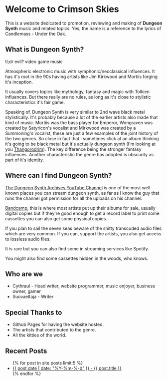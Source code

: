 # Welcome to Crimson Skies

This is a website dedicated to promotion, reviewing and making of **Dungeon Synth** music and related topics. Yes, the name is a reference to the lyrics of Candlemass - Under the Oak.

## What is Dungeon Synth?

tl;dr evil? video game music

Atmospheric electronic music with symphonic/neoclassical influences. It has it's root in the 90s having artists like Jim Kirkwood and Mortiis forging it's inception.

It usually covers topics like mythology, fantasy and magic with Tolkien influences. But there really are no rules, as long as it's close to stylistic characteristics it's fair game.

Speaking of, Dungeon Synth is very similar to 2nd wave black metal stylistically. It's probably because a lot of the earlier artists also made that kind of music. Mortiis was the bass player for Emperor, Wongraven was created by Satyricon's vocalist and Mirkwood was created by a Summoning's vocalist, these are just a few examples of the joint history of the two genres. So close in fact that I sometimes click at an album thinking it's going to be black metal but it's actually dungeon synth (I'm looking at you [Thangorodrim](https://thangorodrimsynth.bandcamp.com/album/taur-nu-fuin-remaster)). The key difference being the stronger fantasy influences. Another characteristic the genre has adopted is obscurity as part of it's identity. 

## Where can I find Dungeon Synth?

[The Dungeon Synth Archives YouTube Channel](https://www.youtube.com/channel/UChmm356a5qe1luUsoatAgjA) is one of the most well known places you can stream dungeon synth, as far as I know the guy that runs the channel got permission for all the uploads on his channel.

[Bandcamp](https://bandcamp.com/tag/dungeon-synth), this is where most artists put up their albums for sale, usually digital copies but if they're good enough to get a record label to print some cassettes you can also get some physical copies.

If you plan to sail the seven seas beware of the shitty transcoded audio files which are very common. If you can, support the artists, you also get access to lossless audio files.

It is rare but you can also find some in streaming services like Spotify.

You might also find some cassettes hidden in the woods, who knows.

## Who are we

- Cythraul - Head writer, website programmer, music enjoyer, business owner, gamer
- Suovaeltaja - Writer

## Special Thanks to

- Github Pages for having the website hosted.
- The artists that contributed to the genre.
- All the kitties of the world.

## Recent Posts

<ul>
  {% for post in site.posts limit:5 %}
    <li>
      <a href="{{site.baseurl}}{{ post.url }}">{{ post.date | date: "%Y-%m-%-d" }} - {{ post.title }}</a>
    </li>
  {% endfor %}
</ul>

<script src="https://utteranc.es/client.js"
repo="lsaa/crimson-skies"
issue-term="pathname"
theme="photon-dark"
crossorigin="anonymous"
async>
</script>